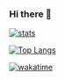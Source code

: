 ### Hi there 👋

[![stats](https://github-readme-stats.vercel.app/api?username=lachlan-white&theme=algolia&show_icons=true)](https://github.com/lachlan-white/lachlan-white)

[![Top Langs](https://github-readme-stats.vercel.app/api/top-langs/?username=lachlan-white)](https://github.com/lachlan-white/)


[![wakatime](https://github-readme-stats.vercel.app/api/wakatime?username=lachlanwhite&layout=compact&theme=algolia&range=last_7_days)](https://github.com/anuraghazra/github-readme-stats)








<!--
**Lachlan-White/lachlan-white** is a ✨ _special_ ✨ repository because its `README.md` (this file) appears on your GitHub profile.

Here are some ideas to get you started:

- 🔭 I’m currently working on ...
- 🌱 I’m currently learning ...
- 👯 I’m looking to collaborate on ...
- 🤔 I’m looking for help with ...
- 💬 Ask me about ...
- 📫 How to reach me: ...
- 😄 Pronouns: ...
- ⚡ Fun fact: ...
-->
